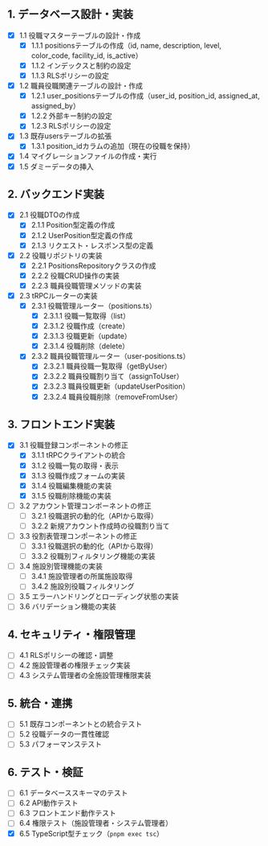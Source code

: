 ## 1. データベース設計・実装

- [x] 1.1 役職マスターテーブルの設計・作成
  - [x] 1.1.1 positionsテーブルの作成（id, name, description, level, color_code, facility_id, is_active）
  - [x] 1.1.2 インデックスと制約の設定
  - [x] 1.1.3 RLSポリシーの設定
- [x] 1.2 職員役職関連テーブルの設計・作成
  - [x] 1.2.1 user_positionsテーブルの作成（user_id, position_id, assigned_at, assigned_by）
  - [x] 1.2.2 外部キー制約の設定
  - [x] 1.2.3 RLSポリシーの設定
- [x] 1.3 既存usersテーブルの拡張
  - [x] 1.3.1 position_idカラムの追加（現在の役職を保持）
- [x] 1.4 マイグレーションファイルの作成・実行
- [x] 1.5 ダミーデータの挿入

## 2. バックエンド実装

- [x] 2.1 役職DTOの作成
  - [x] 2.1.1 Position型定義の作成
  - [x] 2.1.2 UserPosition型定義の作成
  - [x] 2.1.3 リクエスト・レスポンス型の定義
- [x] 2.2 役職リポジトリの実装
  - [x] 2.2.1 PositionsRepositoryクラスの作成
  - [x] 2.2.2 役職CRUD操作の実装
  - [x] 2.2.3 職員役職管理メソッドの実装
- [x] 2.3 tRPCルーターの実装
  - [x] 2.3.1 役職管理ルーター（positions.ts）
    - [x] 2.3.1.1 役職一覧取得（list）
    - [x] 2.3.1.2 役職作成（create）
    - [x] 2.3.1.3 役職更新（update）
    - [x] 2.3.1.4 役職削除（delete）
  - [x] 2.3.2 職員役職管理ルーター（user-positions.ts）
    - [x] 2.3.2.1 職員役職一覧取得（getByUser）
    - [x] 2.3.2.2 職員役職割り当て（assignToUser）
    - [x] 2.3.2.3 職員役職更新（updateUserPosition）
    - [x] 2.3.2.4 職員役職削除（removeFromUser）

## 3. フロントエンド実装

- [x] 3.1 役職登録コンポーネントの修正
  - [x] 3.1.1 tRPCクライアントの統合
  - [x] 3.1.2 役職一覧の取得・表示
  - [x] 3.1.3 役職作成フォームの実装
  - [x] 3.1.4 役職編集機能の実装
  - [x] 3.1.5 役職削除機能の実装
- [ ] 3.2 アカウント管理コンポーネントの修正
  - [ ] 3.2.1 役職選択の動的化（APIから取得）
  - [ ] 3.2.2 新規アカウント作成時の役職割り当て
- [ ] 3.3 役割表管理コンポーネントの修正
  - [ ] 3.3.1 役職選択の動的化（APIから取得）
  - [ ] 3.3.2 役職別フィルタリング機能の実装
- [ ] 3.4 施設別管理機能の実装
  - [ ] 3.4.1 施設管理者の所属施設取得
  - [ ] 3.4.2 施設別役職フィルタリング
- [ ] 3.5 エラーハンドリングとローディング状態の実装
- [ ] 3.6 バリデーション機能の実装

## 4. セキュリティ・権限管理

- [ ] 4.1 RLSポリシーの確認・調整
- [ ] 4.2 施設管理者の権限チェック実装
- [ ] 4.3 システム管理者の全施設管理権限実装

## 5. 統合・連携

- [ ] 5.1 既存コンポーネントとの統合テスト
- [ ] 5.2 役職データの一貫性確認
- [ ] 5.3 パフォーマンステスト

## 6. テスト・検証

- [ ] 6.1 データベーススキーマのテスト
- [ ] 6.2 API動作テスト
- [ ] 6.3 フロントエンド動作テスト
- [ ] 6.4 権限テスト（施設管理者・システム管理者）
- [x] 6.5 TypeScript型チェック（`pnpm exec tsc`）
